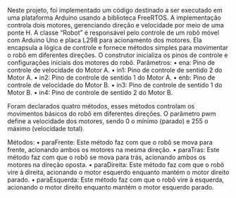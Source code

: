 
Neste projeto, foi implementado um código destinado a ser executado em uma plataforma Arduino usando a biblioteca FreeRTOS. A implementação controla dois motores, gerenciando direção e velocidade por meio de uma ponte H.
A classe “Robot” é responsável pelo controle de um robô móvel com Arduino Uno e placa L298 para acionamento dos motores. Ela encapsula a lógica de controle e fornece métodos simples para movimentar o robô em diferentes direções.
O construtor inicializa os pinos de controle e configurações iniciais dos motores do robô.
Parâmetros:
• ena: Pino de controle de velocidade do Motor A.
• in1: Pino de controle de sentido 2 do Motor A.
• in2: Pino de controle de sentido 1 do Motor A.
• enb: Pino de controle de velocidade do Motor B.
• in3: Pino de controle de sentido 1 do Motor B.
• in4: Pino de controle de sentido 2 do Motor B.

Foram declarados quatro métodos, esses métodos controlam os movimentos básicos do robô em diferentes direções. O parâmetro pwm define a velocidade dos motores, sendo 0 o mínimo (parado) e 255 o máximo (velocidade total).

Métodos:
• paraFrente: Este método faz com que o robô se mova para frente, acionando
ambos os motores na mesma direção.
• paraTras: Este método faz com que o robô se mova para trás, acionando ambos
os motores na direção oposta.
• paraDireita: Este método faz com que o robô vire à direita, acionando o motor
esquerdo enquanto mantém o motor direito parado.
• paraEsquerda: Este método faz com que o robô vire à esquerda, acionando o
motor direito enquanto mantém o motor esquerdo parado.
